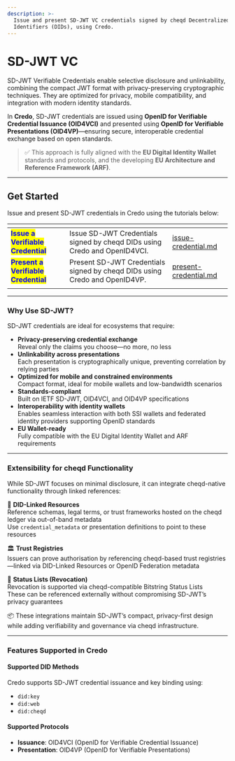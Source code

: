 ```yaml
---
description: >-
  Issue and present SD-JWT VC credentials signed by cheqd Decentralized
  Identifiers (DIDs), using Credo.
---
```


# SD-JWT VC

SD-JWT Verifiable Credentials enable selective disclosure and unlinkability, combining the compact JWT format with privacy-preserving cryptographic techniques. They are optimized for privacy, mobile compatibility, and integration with modern identity standards.

In **Credo**, SD-JWT credentials are issued using **OpenID for Verifiable Credential Issuance (OID4VCI)** and presented using **OpenID for Verifiable Presentations (OID4VP)**—ensuring secure, interoperable credential exchange based on open standards.

> ✅ This approach is fully aligned with the **EU Digital Identity Wallet** standards and protocols, and the developing **EU Architecture and Reference Framework (ARF)**.

***

## Get Started

Issue and present SD-JWT credentials in Credo using the tutorials below:

<table data-card-size="large" data-view="cards"><thead><tr><th></th><th></th><th data-hidden data-card-target data-type="content-ref"></th></tr></thead><tbody><tr><td><mark style="color:blue;"><strong>Issue a Verifiable Credential</strong></mark></td><td>Issue SD-JWT Credentials signed by cheqd DIDs using Credo and OpenID4VCI.</td><td><a href="issue-credential.md">issue-credential.md</a></td></tr><tr><td><mark style="color:blue;"><strong>Present a Verifiable Credential</strong></mark></td><td>Present  SD-JWT Credentials signed by cheqd DIDs using Credo and OpenID4VP.</td><td><a href="present-credential.md">present-credential.md</a></td></tr><tr><td></td><td></td><td></td></tr></tbody></table>

***

### Why Use SD-JWT?

SD-JWT credentials are ideal for ecosystems that require:

* **Privacy-preserving credential exchange**\
  Reveal only the claims you choose—no more, no less
* **Unlinkability across presentations**\
  Each presentation is cryptographically unique, preventing correlation by relying parties
* **Optimized for mobile and constrained environments**\
  Compact format, ideal for mobile wallets and low-bandwidth scenarios
* **Standards-compliant**\
  Built on IETF SD-JWT, OID4VCI, and OID4VP specifications
* **Interoperability with identity wallets**\
  Enables seamless interaction with both SSI wallets and federated identity providers supporting OpenID standards
* **EU Wallet-ready**\
  Fully compatible with the EU Digital Identity Wallet and ARF requirements

***

### Extensibility for cheqd Functionality

While SD-JWT focuses on minimal disclosure, it can integrate cheqd-native functionality through linked references:

🔗 **DID-Linked Resources**\
Reference schemas, legal terms, or trust frameworks hosted on the cheqd ledger via out-of-band metadata\
Use `credential_metadata` or presentation definitions to point to these resources

🏛️ **Trust Registries**\
Issuers can prove authorisation by referencing cheqd-based trust registries—linked via DID-Linked Resources or OpenID Federation metadata

🚫 **Status Lists (Revocation)**\
Revocation is supported via cheqd-compatible Bitstring Status Lists\
These can be referenced externally without compromising SD-JWT’s privacy guarantees

📦 These integrations maintain SD-JWT’s compact, privacy-first design while adding verifiability and governance via cheqd infrastructure.

***

### Features Supported in Credo

#### Supported DID Methods

Credo supports SD-JWT credential issuance and key binding using:

* `did:key`
* `did:web`
* `did:cheqd`

#### Supported Protocols

* **Issuance**: OID4VCI (OpenID for Verifiable Credential Issuance)
* **Presentation**: OID4VP (OpenID for Verifiable Presentations)
